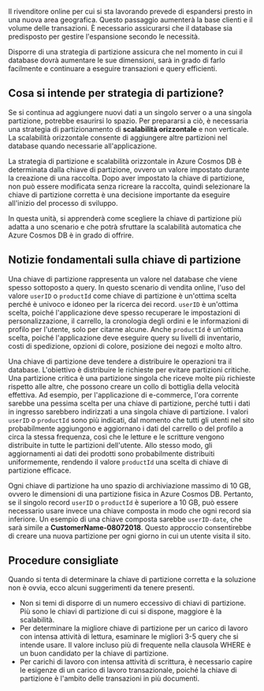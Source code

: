 Il rivenditore online per cui si sta lavorando prevede di espandersi presto in una nuova area geografica. Questo passaggio aumenterà la base clienti e il volume delle transazioni. È necessario assicurarsi che il database sia predisposto per gestire l'espansione secondo le necessità.

Disporre di una strategia di partizione assicura che nel momento in cui il database dovrà aumentare le sue dimensioni, sarà in grado di farlo facilmente e continuare a eseguire transazioni e query efficienti.

## <a name="what-is-a-partition-strategy"></a>Cosa si intende per strategia di partizione?

Se si continua ad aggiungere nuovi dati a un singolo server o a una singola partizione, potrebbe esaurirsi lo spazio. Per prepararsi a ciò, è necessaria una strategia di partizionamento di **scalabilità orizzontale** e non verticale. La scalabilità orizzontale consente di aggiungere altre partizioni nel database quando necessarie all'applicazione.

La strategia di partizione e scalabilità orizzontale in Azure Cosmos DB è determinata dalla chiave di partizione, ovvero un valore impostato durante la creazione di una raccolta. Dopo aver impostato la chiave di partizione, non può essere modificata senza ricreare la raccolta, quindi selezionare la chiave di partizione corretta è una decisione importante da eseguire all'inizio del processo di sviluppo.  

In questa unità, si apprenderà come scegliere la chiave di partizione più adatta a uno scenario e che potrà sfruttare la scalabilità automatica che Azure Cosmos DB è in grado di offrire.

## <a name="partition-key-basics"></a>Notizie fondamentali sulla chiave di partizione

Una chiave di partizione rappresenta un valore nel database che viene spesso sottoposto a query. In questo scenario di vendita online, l'uso del valore `userID` o `productId` come chiave di partizione è un'ottima scelta perché è univoco e idoneo per la ricerca dei record. `userID` è un'ottima scelta, poiché l'applicazione deve spesso recuperare le impostazioni di personalizzazione, il carrello, la cronologia degli ordini e le informazioni di profilo per l'utente, solo per citarne alcune. Anche `productId` è un'ottima scelta, poiché l'applicazione deve eseguire query su livelli di inventario, costi di spedizione, opzioni di colore, posizione dei negozi e molto altro.

Una chiave di partizione deve tendere a distribuire le operazioni tra il database. L'obiettivo è distribuire le richieste per evitare partizioni critiche. Una partizione critica è una partizione singola che riceve molte più richieste rispetto alle altre, che possono creare un collo di bottiglia della velocità effettiva. Ad esempio, per l'applicazione di e-commerce, l'ora corrente sarebbe una pessima scelta per una chiave di partizione, perché tutti i dati in ingresso sarebbero indirizzati a una singola chiave di partizione. I valori `userID` o `productId` sono più indicati, dal momento che tutti gli utenti nel sito probabilmente aggiungono e aggiornano i dati del carrello o del profilo a circa la stessa frequenza, così che le letture e le scritture vengono distribuite in tutte le partizioni dell'utente. Allo stesso modo, gli aggiornamenti ai dati dei prodotti sono probabilmente distribuiti uniformemente, rendendo il valore `productId` una scelta di chiave di partizione efficace.

Ogni chiave di partizione ha uno spazio di archiviazione massimo di 10 GB, ovvero le dimensioni di una partizione fisica in Azure Cosmos DB. Pertanto, se il singolo record `userID` o `productId` è superiore a 10 GB, può essere necessario usare invece una chiave composta in modo che ogni record sia inferiore. Un esempio di una chiave composta sarebbe `userID-date`, che sarà simile a **CustomerName-08072018**. Questo approccio consentirebbe di creare una nuova partizione per ogni giorno in cui un utente visita il sito.

## <a name="best-practices"></a>Procedure consigliate

Quando si tenta di determinare la chiave di partizione corretta e la soluzione non è ovvia, ecco alcuni suggerimenti da tenere presenti.

- Non si temi di disporre di un numero eccessivo di chiavi di partizione. Più sono le chiavi di partizione di cui si dispone, maggiore è la scalabilità.
- Per determinare la migliore chiave di partizione per un carico di lavoro con intensa attività di lettura, esaminare le migliori 3-5 query che si intende usare. Il valore incluso più di frequente nella clausola WHERE è un buon candidato per la chiave di partizione.
- Per carichi di lavoro con intensa attività di scrittura, è necessario capire le esigenze di un carico di lavoro transazionale, poiché la chiave di partizione è l'ambito delle transazioni in più documenti.
